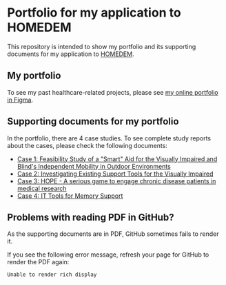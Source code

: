 # Portfolio for my application to HOMEDEM 
This repository is intended to show my portfolio and its supporting documents for my application to [HOMEDEM](https://www.homedem.eu/).

## My portfolio
To see my past healthcare-related projects, please see [my online portfolio in Figma](https://www.figma.com/proto/DZx9Oq0oiyLvDMciGkhWD1/Qian's-portfolio?node-id=50%3A82&scaling=scale-down&page-id=6%3A63&starting-point-node-id=50%3A82).

## Supporting documents for my portfolio
In the portfolio, there are 4 case studies. To see complete study reports about the cases, please check the following documents:
- [Case 1: Feasibility Study of a "Smart" Aid for the Visually Impaired and Blind's Independent Mobility in Outdoor Environments](Supporting-document-Case-1-masterThesis-Feasibility-Study-of-Smart-Navigation-Aid.pdf)
- [Case 2: Investigating Existing Support Tools for the Visually Impaired](Supporting-document-Case-2-Investigating-Existing-Navigation-Aids-for-Vision-Loss.pdf)
- [Case 3: HOPE - A serious game to engage chronic disease patients in medical research](Supporting-document-Case-3-Serious-Game-Design-for-Patient-Engagement.pdf)
- [Case 4: IT Tools for Memory Support](Supporting-document-Case-4-IT-Tools-for-Memory-Support.pdf)

## Problems with reading PDF in GitHub?
As the supporting documents are in PDF, GitHub sometimes fails to render it.

If you see the following error message, refresh your page for GitHub to render the PDF again:

```
Unable to render rich display
```

